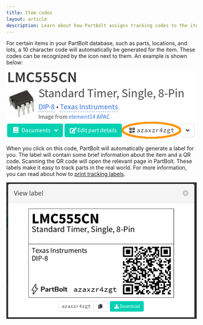 ```yaml
---
title: Item codes
layout: article
description: Learn about how PartBolt assigns tracking codes to the items in your inventory, and where those codes can be used.
---
```


For certain items in your PartBolt database, such as parts, locations, and lots, a 10 character code will automatically be generated for the item. These codes can be recognized by the <i class="fas fa-fw fa-qrcode"></i> icon next to them. An example is shown below:

![Example of a code](/img/item-codes/code_example.png)

When you click on this code, PartBolt will automatically generate a label for you. The label will contain some brief information about the item and a QR code. Scanning the QR code will open the relevant page in PartBolt. These labels make it easy to track parts in the real world. For more information, you can read about how to [print tracking labels](/articles/direct-label-printing).

![Example of a label](/img/item-codes/label_example.png)

